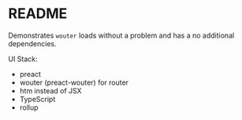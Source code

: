 # README

Demonstrates `wouter` loads without a problem and has a no additional dependencies.

UI Stack:

- preact
- wouter (preact-wouter) for router
- htm instead of JSX
- TypeScript
- rollup
